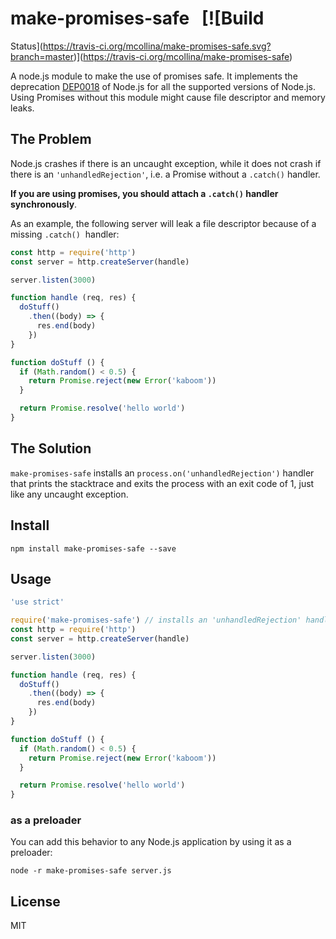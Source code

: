 # make-promises-safe &nbsp;&nbsp;[![Build
Status](https://travis-ci.org/mcollina/make-promises-safe.svg?branch=master)](https://travis-ci.org/mcollina/make-promises-safe)

A node.js module to make the use of promises safe.
It implements the deprecation
[DEP0018][unhandled] of Node.js for all the supported versions of Node.js.
Using Promises without this module might cause file descriptor and memory
leaks.

## The Problem

Node.js crashes if there is an uncaught exception, while it does not
crash if there is an `'unhandledRejection'`, i.e. a Promise without a
`.catch()` handler.

**If you are using promises, you should attach a `.catch()` handler
synchronously**.

As an example, the following server will leak a file descriptor because
of a missing `.catch()`  handler:

```js
const http = require('http')
const server = http.createServer(handle)

server.listen(3000)

function handle (req, res) {
  doStuff()
    .then((body) => {
      res.end(body)
    })
}

function doStuff () {
  if (Math.random() < 0.5) {
    return Promise.reject(new Error('kaboom'))
  }

  return Promise.resolve('hello world')
}
```

## The Solution

`make-promises-safe` installs an `process.on('unhandledRejection')`
handler that prints the stacktrace and exits the process with an exit
code of 1, just like any uncaught exception.

## Install

```
npm install make-promises-safe --save
```

## Usage

```js
'use strict'

require('make-promises-safe') // installs an 'unhandledRejection' handler
const http = require('http')
const server = http.createServer(handle)

server.listen(3000)

function handle (req, res) {
  doStuff()
    .then((body) => {
      res.end(body)
    })
}

function doStuff () {
  if (Math.random() < 0.5) {
    return Promise.reject(new Error('kaboom'))
  }

  return Promise.resolve('hello world')
}
```

### as a preloader

You can add this behavior to any Node.js application by using it as a
preloader:

```
node -r make-promises-safe server.js
```

## License

MIT

[unhandled]: https://nodejs.org/dist/latest-v8.x/docs/api/deprecations.html#deprecations_dep0018_unhandled_promise_rejections
